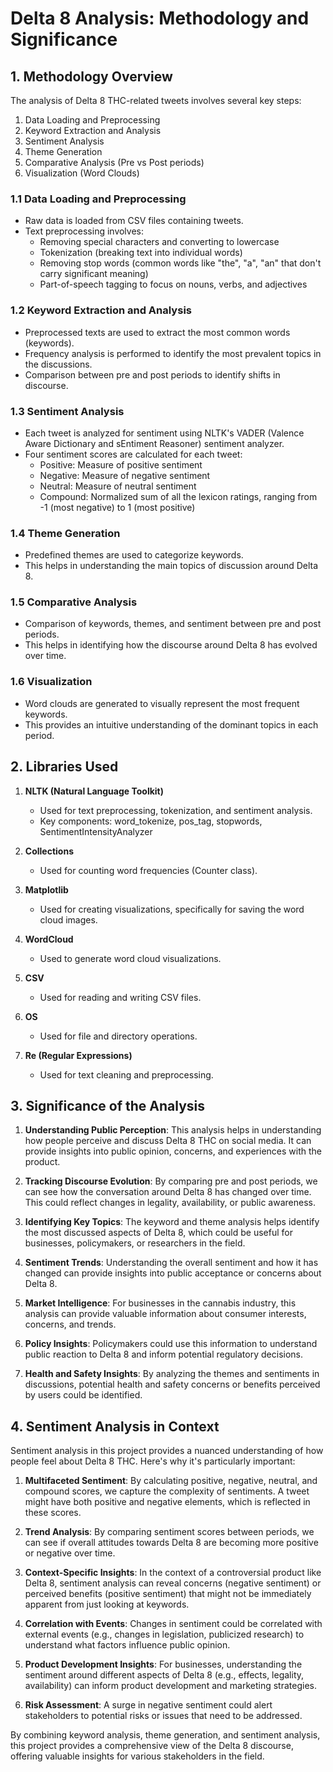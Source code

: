 # Delta 8 Analysis: Methodology and Significance

## 1. Methodology Overview

The analysis of Delta 8 THC-related tweets involves several key steps:

1. Data Loading and Preprocessing
2. Keyword Extraction and Analysis
3. Sentiment Analysis
4. Theme Generation
5. Comparative Analysis (Pre vs Post periods)
6. Visualization (Word Clouds)

### 1.1 Data Loading and Preprocessing

- Raw data is loaded from CSV files containing tweets.
- Text preprocessing involves:
  - Removing special characters and converting to lowercase
  - Tokenization (breaking text into individual words)
  - Removing stop words (common words like "the", "a", "an" that don't carry significant meaning)
  - Part-of-speech tagging to focus on nouns, verbs, and adjectives

### 1.2 Keyword Extraction and Analysis

- Preprocessed texts are used to extract the most common words (keywords).
- Frequency analysis is performed to identify the most prevalent topics in the discussions.
- Comparison between pre and post periods to identify shifts in discourse.

### 1.3 Sentiment Analysis

- Each tweet is analyzed for sentiment using NLTK's VADER (Valence Aware Dictionary and sEntiment Reasoner) sentiment analyzer.
- Four sentiment scores are calculated for each tweet:
  - Positive: Measure of positive sentiment
  - Negative: Measure of negative sentiment
  - Neutral: Measure of neutral sentiment
  - Compound: Normalized sum of all the lexicon ratings, ranging from -1 (most negative) to 1 (most positive)

### 1.4 Theme Generation

- Predefined themes are used to categorize keywords.
- This helps in understanding the main topics of discussion around Delta 8.

### 1.5 Comparative Analysis

- Comparison of keywords, themes, and sentiment between pre and post periods.
- This helps in identifying how the discourse around Delta 8 has evolved over time.

### 1.6 Visualization

- Word clouds are generated to visually represent the most frequent keywords.
- This provides an intuitive understanding of the dominant topics in each period.

## 2. Libraries Used

1. **NLTK (Natural Language Toolkit)**
   - Used for text preprocessing, tokenization, and sentiment analysis.
   - Key components: word_tokenize, pos_tag, stopwords, SentimentIntensityAnalyzer

2. **Collections**
   - Used for counting word frequencies (Counter class).

3. **Matplotlib**
   - Used for creating visualizations, specifically for saving the word cloud images.

4. **WordCloud**
   - Used to generate word cloud visualizations.

5. **CSV**
   - Used for reading and writing CSV files.

6. **OS**
   - Used for file and directory operations.

7. **Re (Regular Expressions)**
   - Used for text cleaning and preprocessing.

## 3. Significance of the Analysis

1. **Understanding Public Perception**: 
   This analysis helps in understanding how people perceive and discuss Delta 8 THC on social media. It can provide insights into public opinion, concerns, and experiences with the product.

2. **Tracking Discourse Evolution**: 
   By comparing pre and post periods, we can see how the conversation around Delta 8 has changed over time. This could reflect changes in legality, availability, or public awareness.

3. **Identifying Key Topics**: 
   The keyword and theme analysis helps identify the most discussed aspects of Delta 8, which could be useful for businesses, policymakers, or researchers in the field.

4. **Sentiment Trends**: 
   Understanding the overall sentiment and how it has changed can provide insights into public acceptance or concerns about Delta 8.

5. **Market Intelligence**: 
   For businesses in the cannabis industry, this analysis can provide valuable information about consumer interests, concerns, and trends.

6. **Policy Insights**: 
   Policymakers could use this information to understand public reaction to Delta 8 and inform potential regulatory decisions.

7. **Health and Safety Insights**: 
   By analyzing the themes and sentiments in discussions, potential health and safety concerns or benefits perceived by users could be identified.

## 4. Sentiment Analysis in Context

Sentiment analysis in this project provides a nuanced understanding of how people feel about Delta 8 THC. Here's why it's particularly important:

1. **Multifaceted Sentiment**: 
   By calculating positive, negative, neutral, and compound scores, we capture the complexity of sentiments. A tweet might have both positive and negative elements, which is reflected in these scores.

2. **Trend Analysis**: 
   By comparing sentiment scores between periods, we can see if overall attitudes towards Delta 8 are becoming more positive or negative over time.

3. **Context-Specific Insights**: 
   In the context of a controversial product like Delta 8, sentiment analysis can reveal concerns (negative sentiment) or perceived benefits (positive sentiment) that might not be immediately apparent from just looking at keywords.

4. **Correlation with Events**: 
   Changes in sentiment could be correlated with external events (e.g., changes in legislation, publicized research) to understand what factors influence public opinion.

5. **Product Development Insights**: 
   For businesses, understanding the sentiment around different aspects of Delta 8 (e.g., effects, legality, availability) can inform product development and marketing strategies.

6. **Risk Assessment**: 
   A surge in negative sentiment could alert stakeholders to potential risks or issues that need to be addressed.

By combining keyword analysis, theme generation, and sentiment analysis, this project provides a comprehensive view of the Delta 8 discourse, offering valuable insights for various stakeholders in the field.

